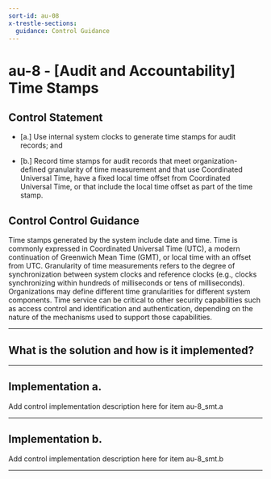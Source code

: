 ```yaml
---
sort-id: au-08
x-trestle-sections:
  guidance: Control Guidance
---
```


# au-8 - \[Audit and Accountability\] Time Stamps

## Control Statement

- \[a.\] Use internal system clocks to generate time stamps for audit records; and

- \[b.\] Record time stamps for audit records that meet organization-defined granularity of time measurement and that use Coordinated Universal Time, have a fixed local time offset from Coordinated Universal Time, or that include the local time offset as part of the time stamp.

## Control Control Guidance

Time stamps generated by the system include date and time. Time is commonly expressed in Coordinated Universal Time (UTC), a modern continuation of Greenwich Mean Time (GMT), or local time with an offset from UTC. Granularity of time measurements refers to the degree of synchronization between system clocks and reference clocks (e.g., clocks synchronizing within hundreds of milliseconds or tens of milliseconds). Organizations may define different time granularities for different system components. Time service can be critical to other security capabilities such as access control and identification and authentication, depending on the nature of the mechanisms used to support those capabilities.

______________________________________________________________________

## What is the solution and how is it implemented?

<!-- Please leave this section blank and enter implementation details in the parts below. -->

______________________________________________________________________

## Implementation a.

Add control implementation description here for item au-8_smt.a

______________________________________________________________________

## Implementation b.

Add control implementation description here for item au-8_smt.b

______________________________________________________________________
